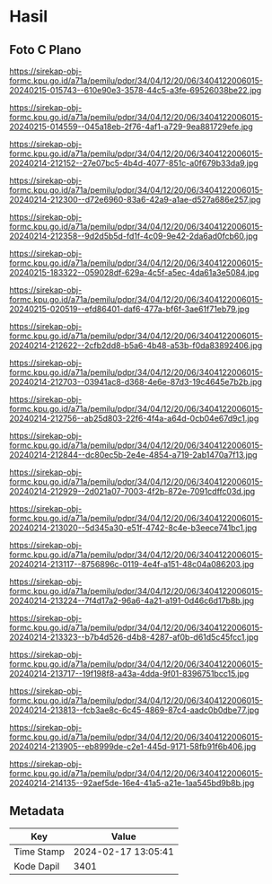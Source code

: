 # Hasil

## Foto C Plano

https://sirekap-obj-formc.kpu.go.id/a71a/pemilu/pdpr/34/04/12/20/06/3404122006015-20240215-015743--610e90e3-3578-44c5-a3fe-69526038be22.jpg

https://sirekap-obj-formc.kpu.go.id/a71a/pemilu/pdpr/34/04/12/20/06/3404122006015-20240215-014559--045a18eb-2f76-4af1-a729-9ea881729efe.jpg

https://sirekap-obj-formc.kpu.go.id/a71a/pemilu/pdpr/34/04/12/20/06/3404122006015-20240214-212152--27e07bc5-4b4d-4077-851c-a0f679b33da9.jpg

https://sirekap-obj-formc.kpu.go.id/a71a/pemilu/pdpr/34/04/12/20/06/3404122006015-20240214-212300--d72e6960-83a6-42a9-a1ae-d527a686e257.jpg

https://sirekap-obj-formc.kpu.go.id/a71a/pemilu/pdpr/34/04/12/20/06/3404122006015-20240214-212358--9d2d5b5d-fd1f-4c09-9e42-2da6ad0fcb60.jpg

https://sirekap-obj-formc.kpu.go.id/a71a/pemilu/pdpr/34/04/12/20/06/3404122006015-20240215-183322--059028df-629a-4c5f-a5ec-4da61a3e5084.jpg

https://sirekap-obj-formc.kpu.go.id/a71a/pemilu/pdpr/34/04/12/20/06/3404122006015-20240215-020519--efd86401-daf6-477a-bf6f-3ae61f71eb79.jpg

https://sirekap-obj-formc.kpu.go.id/a71a/pemilu/pdpr/34/04/12/20/06/3404122006015-20240214-212622--2cfb2dd8-b5a6-4b48-a53b-f0da83892406.jpg

https://sirekap-obj-formc.kpu.go.id/a71a/pemilu/pdpr/34/04/12/20/06/3404122006015-20240214-212703--03941ac8-d368-4e6e-87d3-19c4645e7b2b.jpg

https://sirekap-obj-formc.kpu.go.id/a71a/pemilu/pdpr/34/04/12/20/06/3404122006015-20240214-212756--ab25d803-22f6-4f4a-a64d-0cb04e67d9c1.jpg

https://sirekap-obj-formc.kpu.go.id/a71a/pemilu/pdpr/34/04/12/20/06/3404122006015-20240214-212844--dc80ec5b-2e4e-4854-a719-2ab1470a7f13.jpg

https://sirekap-obj-formc.kpu.go.id/a71a/pemilu/pdpr/34/04/12/20/06/3404122006015-20240214-212929--2d021a07-7003-4f2b-872e-7091cdffc03d.jpg

https://sirekap-obj-formc.kpu.go.id/a71a/pemilu/pdpr/34/04/12/20/06/3404122006015-20240214-213020--5d345a30-e51f-4742-8c4e-b3eece741bc1.jpg

https://sirekap-obj-formc.kpu.go.id/a71a/pemilu/pdpr/34/04/12/20/06/3404122006015-20240214-213117--8756896c-0119-4e4f-a151-48c04a086203.jpg

https://sirekap-obj-formc.kpu.go.id/a71a/pemilu/pdpr/34/04/12/20/06/3404122006015-20240214-213224--7f4d17a2-96a6-4a21-a191-0d46c6d17b8b.jpg

https://sirekap-obj-formc.kpu.go.id/a71a/pemilu/pdpr/34/04/12/20/06/3404122006015-20240214-213323--b7b4d526-d4b8-4287-af0b-d61d5c45fcc1.jpg

https://sirekap-obj-formc.kpu.go.id/a71a/pemilu/pdpr/34/04/12/20/06/3404122006015-20240214-213717--19f198f8-a43a-4dda-9f01-8396751bcc15.jpg

https://sirekap-obj-formc.kpu.go.id/a71a/pemilu/pdpr/34/04/12/20/06/3404122006015-20240214-213813--fcb3ae8c-6c45-4869-87c4-aadc0b0dbe77.jpg

https://sirekap-obj-formc.kpu.go.id/a71a/pemilu/pdpr/34/04/12/20/06/3404122006015-20240214-213905--eb8999de-c2e1-445d-9171-58fb91f6b406.jpg

https://sirekap-obj-formc.kpu.go.id/a71a/pemilu/pdpr/34/04/12/20/06/3404122006015-20240214-214135--92aef5de-16e4-41a5-a21e-1aa545bd9b8b.jpg


## Metadata

| Key        | Value               |
| ---------- | ------------------- |
| Time Stamp | 2024-02-17 13:05:41 |
| Kode Dapil | 3401                |



